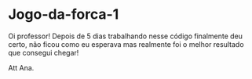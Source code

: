 ﻿# Jogo-da-forca-1
Oi professor!
Depois de 5 dias trabalhando nesse código finalmente deu certo, não ficou como eu esperava mas realmente foi o melhor resultado que consegui chegar!


Att Ana.
